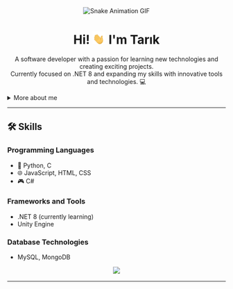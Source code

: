 <div align="center">
  <img src="https://media2.giphy.com/media/v1.Y2lkPTc5MGI3NjExN20wbnMxaWc3N2RleTRncTh4dzc2NW05bGRld2d3Z3gwdjBrbHkwNSZlcD12MV9pbnRlcm5hbF9naWZfYnlfaWQmY3Q9Zw/QZsFUzzaWM6o12ZJjw/giphy.gif" alt="Snake Animation GIF">
</div> 


<div align="center">
  <h1>Hi! <img width="30" src="./images/waving-hand-joypixels.gif"> I'm Tarık</h1>
  <p>A software developer with a passion for learning new technologies and creating exciting projects.<br>
  Currently focused on .NET 8 and expanding my skills with innovative tools and technologies. 💻</p>
</div>


<details>
  <summary>More about me</summary>

- 🌱 **Currently Learning:** .NET 8 and diving deeper into backend development.  
- 💼 **Experience:** Python, JavaScript, Unity, C, C++, HTML, CSS.  
- 🎮 **Hobbies:** Game development and exploring innovations in the tech world.  
- 📫 **Contact Me:** [LinkedIn](https://www.linkedin.com/in/tar%C4%B1k-kerem-%C3%A7ifciba%C5%9F%C4%B1-86398030b/) | [Email](mailto:tkeremc@outlook.com)

</details>

---


## 🛠️ Skills

### **Programming Languages**
- 🐍 Python, C
- 🌐 JavaScript, HTML, CSS
- 🎮 C#

### **Frameworks and Tools**
- .NET 8 (currently learning)    
- Unity Engine  

### **Database Technologies**
- MySQL, MongoDB

<div align="center">
  <img src="https://i.giphy.com/media/v1.Y2lkPTc5MGI3NjExZmx5dmg1OGN2d3l4eG5xam52bXFha3lxM2szNmEwa2F0c25sbmN1OSZlcD12MV9pbnRlcm5hbF9naWZfYnlfaWQmY3Q9Zw/JqmupuTVZYaQX5s094/giphy.gif" width="100"/>
</div>

---
